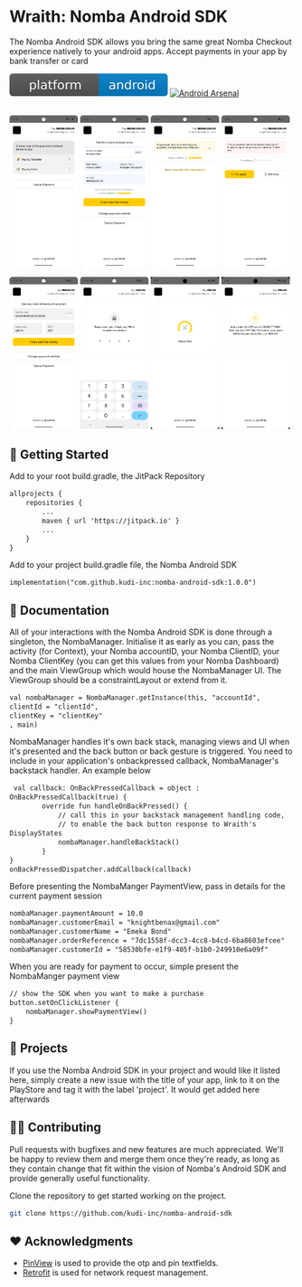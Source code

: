 # Wraith: Nomba Android SDK

The Nomba Android SDK allows you bring the same great Nomba Checkout experience natively to your android apps. 
Accept payments in your app by bank transfer or card

[![Platform](/platform.svg)]()
[![Android Arsenal]( https://img.shields.io/badge/Android%20Arsenal-Pentecost-green.svg?style=flat)](https://android-arsenal.com/details/1/7327)
<br><br>

<p float="left">
  <img src="/ytscreens/1.png" width="24%" />
  <img src="/ytscreens/2.png" width="24%" />
  <img src="/ytscreens/3.png" width="24%" />
  <img src="/ytscreens/4.png" width="24%" /> 
</p>


<p float="left">
  <img src="/ytscreens/5.png" width="24%" />
  <img src="/ytscreens/6.png" width="24%" />
  <img src="/ytscreens/7.png" width="24%" />
  <img src="/ytscreens/8.png" width="24%" />
</p>



## 🚀 Getting Started

Add to your root build.gradle, the JitPack Repository

```
allprojects {
    repositories {
        ...
        maven { url 'https://jitpack.io' }
        ...
    }
}
```

Add to your project build.gradle file, the Nomba Android SDK

```
implementation("com.github.kudi-inc:nomba-android-sdk:1.0.0")
```




## 📖 Documentation

All of your interactions with the Nomba Android SDK is done through a singleton, the NombaManager. 
Initialise it as early as you can, pass the activity (for Context), your Nomba accountID, your Nomba ClientID, 
your Nomba ClientKey (you can get this values from your Nomba Dashboard)
and the main ViewGroup which would house the NombaManager UI. The ViewGroup should be a constraintLayout or extend from it.    

```
val nombaManager = NombaManager.getInstance(this, "accountId", 
clientId = "clientId", 
clientKey = "clientKey"
, main)
```

NombaManager handles it's own back stack, managing views and UI when it's presented and the back button or back gesture is 
triggered. You need to include in your application's onbackpressed callback, NombaManager's backstack handler. An example below

```
 val callback: OnBackPressedCallback = object : OnBackPressedCallback(true) {
        override fun handleOnBackPressed() {
            // call this in your backstack management handling code,
            // to enable the back button response to Wraith's DisplayStates
            nombaManager.handleBackStack()
        }
}
onBackPressedDispatcher.addCallback(callback)
```

Before presenting the NombaManger PaymentView, pass in details for the current payment session 

```
nombaManager.paymentAmount = 10.0
nombaManager.customerEmail = "knightbenax@gmail.com"
nombaManager.customerName = "Emeka Bond"
nombaManager.orderReference = "7dc1558f-dcc3-4cc8-b4cd-6ba8603efcee"
nombaManager.customerId = "58530bfe-e1f9-405f-b1b0-249910e6a09f"
```


When you are ready for payment to occur, simple present the NombaManger payment view

```
// show the SDK when you want to make a purchase
button.setOnClickListener {
    nombaManager.showPaymentView()
}
```




## 📱 Projects

If you use the Nomba Android SDK in your project and would like it listed here, simply create a new issue with the title of your app, link to it on the PlayStore and tag it
with the label 'project'. It would get added here afterwards




## 👨‍💻 Contributing

Pull requests with bugfixes and new features are much appreciated. We'll be happy to review them and merge them once they're ready, as long as they contain change that fit within the vision of Nomba's Android SDK and provide generally useful functionality.

Clone the repository to get started working on the project.

```bash
git clone https://github.com/kudi-inc/nomba-android-sdk
```




## ❤️ Acknowledgments

- [PinView](https://github.com/ChaosLeung/PinView) is used to provide the otp and pin textfields.
- [Retrofit](https://github.com/square/retrofit) is used for network request management.

